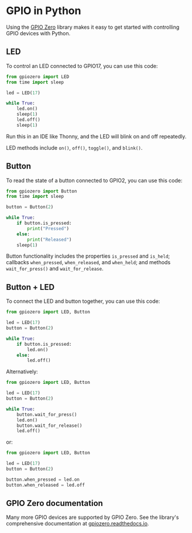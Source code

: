# GPIO in Python

Using the [GPIO Zero](https://gpiozero.readthedocs.io/) library makes it easy to get started with controlling GPIO devices with Python.

## LED

To control an LED connected to GPIO17, you can use this code:

```python
from gpiozero import LED
from time import sleep

led = LED(17)

while True:
    led.on()
    sleep(1)
    led.off()
    sleep(1)
```

Run this in an IDE like Thonny, and the LED will blink on and off repeatedly.

LED methods include `on()`, `off()`, `toggle()`, and `blink()`.

## Button

To read the state of a button connected to GPIO2, you can use this code:

```python
from gpiozero import Button
from time import sleep

button = Button(2)

while True:
    if button.is_pressed:
        print("Pressed")
    else:
        print("Released")
    sleep(1)
```

Button functionality includes the properties `is_pressed` and `is_held`; callbacks `when_pressed`, `when_released`, and `when_held`; and methods `wait_for_press()` and `wait_for_release`.

## Button + LED

To connect the LED and button together, you can use this code:

```python
from gpiozero import LED, Button

led = LED(17)
button = Button(2)

while True:
    if button.is_pressed:
        led.on()
    else:
        led.off()
```

Alternatively:

```python
from gpiozero import LED, Button

led = LED(17)
button = Button(2)

while True:
    button.wait_for_press()
    led.on()
    button.wait_for_release()
    led.off()
```

or:

```python
from gpiozero import LED, Button

led = LED(17)
button = Button(2)

button.when_pressed = led.on
button.when_released = led.off
```

## GPIO Zero documentation

Many more GPIO devices are supported by GPIO Zero. See the library's comprehensive documentation at [gpiozero.readthedocs.io](https://gpiozero.readthedocs.io/).
